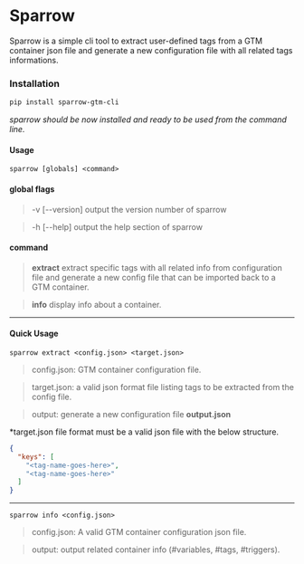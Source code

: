 # Sparrow
Sparrow is a simple cli tool to extract user-defined tags from a GTM container json file and generate a new configuration file with all related tags informations.



  ### Installation
  ```bash
  pip install sparrow-gtm-cli
  ```
_sparrow should be now installed and ready to be used from the command line._

#### Usage
```
sparrow [globals] <command>
```

#### global flags
  > -v [--version] output the version number of sparrow

  > -h [--help] output the help section of sparrow

#### command
> **extract** extract specific tags with all related info from configuration file and generate a new config file that can be imported back to a GTM container.

> **info** display info about a container.

---
#### Quick  Usage
```
sparrow extract <config.json> <target.json>
```
  > config.json: GTM container configuration file.

  > target.json: a valid json format file listing tags to be extracted from the config file.

  > output: generate a new configuration file **output.json**

*target.json file format must be a valid json file with the below structure.

```json
{
  "keys": [
    "<tag-name-goes-here>",
    "<tag-name-goes-here>"
  ]
}
```

---
```
sparrow info <config.json>
```
  > config.json: A valid GTM container configuration json file.
  
  > output: output related container info (#variables, #tags, #triggers).

